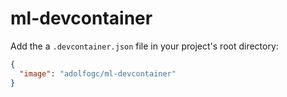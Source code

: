 # ml-devcontainer

Add the a `.devcontainer.json` file in your project's root directory:
```json
{
  "image": "adolfogc/ml-devcontainer"
}
```
